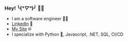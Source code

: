### Hey! ╰(*°▽°*)╯ 🙋‍♂️

- I am a software engineer 🧑‍💻
- [LinkedIn](https://www.linkedin.com/in/ryanjspears/) 💼
- [My Site](https://www.ryanspears.dev/) 🌐
- I specialize with Python 🐍, Javascript, .NET, SQL, CI/CD
